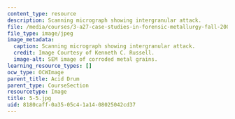 ```yaml
---
content_type: resource
description: Scanning micrograph showing intergranular attack.
file: /media/courses/3-a27-case-studies-in-forensic-metallurgy-fall-2007/8180caff0a3505c41a1408025042cd37_5-5.jpg
file_type: image/jpeg
image_metadata:
  caption: Scanning micrograph showing intergranular attack.
  credit: Image Courtesy of Kenneth C. Russell.
  image-alt: SEM image of corroded metal grains.
learning_resource_types: []
ocw_type: OCWImage
parent_title: Acid Drum
parent_type: CourseSection
resourcetype: Image
title: 5-5.jpg
uid: 8180caff-0a35-05c4-1a14-08025042cd37
---
```

